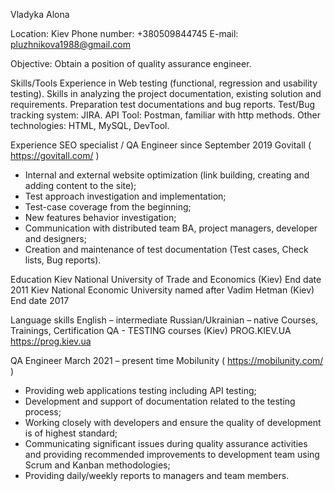 Vladyka Alona

Location: Kiev
Phone number: +380509844745
E-mail: pluzhnikova1988@gmail.com

Objective:
Obtain a position of quality assurance engineer.

Skills/Tools
Experience in Web testing (functional, regression and usability testing). 
Skills in analyzing the project documentation, existing solution and requirements.
Preparation test documentations and bug reports.
Test/Bug tracking system: JIRA. 
API Tool: Postman, familiar with http methods.
Other technologies: HTML, MySQL, DevTool.

Experience
SEO specialist / QA Engineer
since September 2019
Govitall ( https://govitall.com/ )
- Internal and external website optimization (link building, creating and adding content to the site);
- Test approach investigation and implementation;
- Test-case coverage from the beginning;
- New features behavior investigation;
- Communication with distributed team BA, project managers, developer and designers;
- Creation and maintenance of test documentation (Test cases, Check lists, Bug reports).

Education
Kiev National University of Trade and Economics (Kiev)
End date 2011
Kiev National Economic University named after Vadim Hetman (Kiev)
End date 2017

Language skills
English – intermediate
Russian/Ukrainian – native
Courses, Trainings, Certification
QA - TESTING courses (Kiev)
PROG.KIEV.UA
https://prog.kiev.ua

QA Engineer
March 2021 – present time
Mobilunity ( https://mobilunity.com/ )
- Providing web applications testing including API testing;
- Development and support of documentation related to the testing process;
- Working closely with developers and ensure the quality of development is of highest standard;
- Communicating significant issues during quality assurance activities and providing recommended 
improvements to development team using Scrum and Kanban methodologies;
- Providing daily/weekly reports to managers and team members.